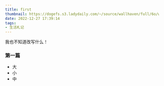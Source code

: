 ```yaml
---
title: first
thumbnail: https://dogefs.s3.ladydaily.com/~/source/wallhaven/full/6o/wallhaven-6ovy9w.png?w=2560&h=1440&fmt=webp
date: 2022-12-27 17:39:14
tags:
- 生活札记
---
```

我也不知道改写什么！
<!-- more -->
### 第一篇

 - 大
 - 小
 - 中